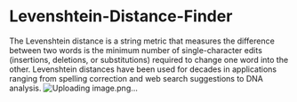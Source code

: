 # Levenshtein-Distance-Finder
The Levenshtein distance is a string metric that measures the difference between two words is the minimum number of single-character edits (insertions, deletions, or substitutions) required to change one word into the other.
Levenshtein distances have been used for decades in applications ranging from spelling correction and web search suggestions to DNA analysis.
![Uploading image.png…]()

